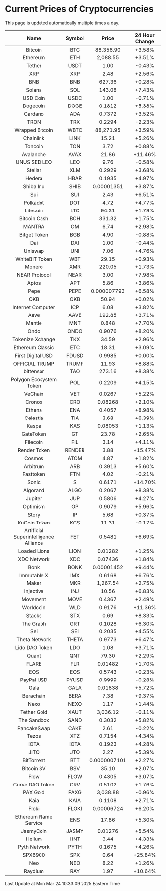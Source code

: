 # Current Prices of Cryptocurrencies
This page is updated automatically multiple times a day.

| Name | Symbol | Price | 24 Hour Change |
| :---: |:---:| :---: | :---: |
| Bitcoin | BTC | 88,356.90 | +3.58% |
| Ethereum | ETH | 2,088.55 | +3.51% |
| Tether | USDT | 1.00 | -0.43% |
| XRP | XRP | 2.48 | +2.56% |
| BNB | BNB | 627.36 | +0.28% |
| Solana | SOL | 143.08 | +7.43% |
| USD Coin | USDC | 1.00 | -0.71% |
| Dogecoin | DOGE | 0.1812 | +5.38% |
| Cardano | ADA | 0.7372 | +3.52% |
| TRON | TRX | 0.2294 | -2.23% |
| Wrapped Bitcoin | WBTC | 88,271.95 | +3.59% |
| Chainlink | LINK | 15.21 | +5.26% |
| Toncoin | TON | 3.72 | +0.88% |
| Avalanche | AVAX | 21.86 | +11.46% |
| UNUS SED LEO | LEO | 9.76 | -0.58% |
| Stellar | XLM | 0.2929 | +3.68% |
| Hedera | HBAR | 0.1935 | +4.97% |
| Shiba Inu | SHIB | 0.00001351 | +3.87% |
| Sui | SUI | 2.43 | +6.51% |
| Polkadot | DOT | 4.72 | +4.77% |
| Litecoin | LTC | 94.31 | +1.79% |
| Bitcoin Cash | BCH | 331.32 | +1.75% |
| MANTRA | OM | 6.74 | +2.98% |
| Bitget Token | BGB | 4.90 | -0.88% |
| Dai | DAI | 1.00 | -0.44% |
| Uniswap | UNI | 7.06 | +4.76% |
| WhiteBIT Token | WBT | 29.15 | +0.93% |
| Monero | XMR | 220.05 | +1.73% |
| NEAR Protocol | NEAR | 3.00 | +7.98% |
| Aptos | APT | 5.86 | +3.86% |
| Pepe | PEPE | 0.000007793 | +6.58% |
| OKB | OKB | 50.94 | +0.02% |
| Internet Computer | ICP | 6.08 | +3.82% |
| Aave | AAVE | 192.85 | +3.71% |
| Mantle | MNT | 0.848 | +7.70% |
| Ondo | ONDO | 0.9076 | +8.20% |
| Tokenize Xchange | TKX | 34.59 | +2.96% |
| Ethereum Classic | ETC | 18.31 | +3.09% |
| First Digital USD | FDUSD | 0.9985 | +0.00% |
| OFFICIAL TRUMP | TRUMP | 11.93 | +8.88% |
| bittensor | TAO | 273.16 | +8.38% |
| Polygon Ecosystem Token | POL | 0.2209 | +4.15% |
| VeChain | VET | 0.0267 | +5.22% |
| Cronos | CRO | 0.08268 | +2.10% |
| Ethena | ENA | 0.4057 | +8.98% |
| Celestia | TIA | 3.68 | +6.39% |
| Kaspa | KAS | 0.08053 | +1.13% |
| GateToken | GT | 23.78 | +2.65% |
| Filecoin | FIL | 3.14 | +4.11% |
| Render Token | RENDER | 3.88 | +15.47% |
| Cosmos | ATOM | 4.87 | +1.82% |
| Arbitrum | ARB | 0.3913 | +5.60% |
| Fasttoken | FTN | 4.02 | -0.21% |
| Sonic | S | 0.6171 | +14.70% |
| Algorand | ALGO | 0.2067 | +8.38% |
| Jupiter | JUP | 0.5806 | +4.27% |
| Optimism | OP | 0.9079 | +5.96% |
| Story | IP | 5.68 | +0.37% |
| KuCoin Token | KCS | 11.31 | -0.17% |
| Artificial Superintelligence Alliance | FET | 0.5481 | +6.69% |
| Loaded Lions | LION | 0.01282 | +1.25% |
| XDC Network | XDC | 0.07436 | +1.84% |
| Bonk | BONK | 0.00001452 | +9.44% |
| Immutable X | IMX | 0.6168 | +6.76% |
| Maker | MKR | 1,267.54 | +2.75% |
| Injective | INJ | 10.56 | +6.83% |
| Movement | MOVE | 0.4367 | +2.49% |
| Worldcoin | WLD | 0.9176 | +11.36% |
| Stacks | STX | 0.69 | +8.33% |
| The Graph | GRT | 0.1028 | +6.30% |
| Sei | SEI | 0.2035 | +4.55% |
| Theta Network | THETA | 0.9773 | +6.47% |
| Lido DAO Token | LDO | 1.08 | +3.71% |
| Quant | QNT | 79.30 | +2.29% |
| FLARE | FLR | 0.01482 | +1.70% |
| EOS | EOS | 0.5743 | +0.23% |
| PayPal USD | PYUSD | 0.9999 | -0.28% |
| Gala | GALA | 0.01838 | +5.72% |
| Berachain | BERA | 7.38 | +9.37% |
| Nexo | NEXO | 1.17 | +1.44% |
| Tether Gold | XAUT | 3,036.12 | -0.11% |
| The Sandbox | SAND | 0.3032 | +5.82% |
| PancakeSwap | CAKE | 2.61 | -0.22% |
| Tezos | XTZ | 0.7154 | +4.34% |
| IOTA | IOTA | 0.1923 | +4.28% |
| JITO | JTO | 2.27 | +5.39% |
| BitTorrent | BTT | 0.0000007101 | +2.27% |
| Bitcoin SV | BSV | 35.10 | +2.07% |
| Flow | FLOW | 0.4305 | +3.07% |
| Curve DAO Token | CRV | 0.5102 | +1.76% |
| PAX Gold | PAXG | 3,038.88 | -0.96% |
| Kaia | KAIA | 0.1108 | +2.71% |
| Floki | FLOKI | 0.00006724 | +6.20% |
| Ethereum Name Service | ENS | 17.86 | +5.30% |
| JasmyCoin | JASMY | 0.01276 | +5.54% |
| Helium | HNT | 3.44 | +4.33% |
| Pyth Network | PYTH | 0.1675 | +4.26% |
| SPX6900 | SPX | 0.64 | +25.84% |
| Neo | NEO | 8.22 | +1.26% |
| Raydium | RAY | 1.97 | +10.64% |

Last Update at Mon Mar 24 10:33:09 2025 Eastern Time
